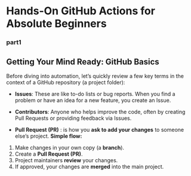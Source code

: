 # Hands-On GitHub Actions for Absolute Beginners
### part1

## Getting Your Mind Ready: GitHub Basics
Before diving into automation, let’s quickly review a few key terms in the context of a GitHub repository (a project folder):

- **Issues**: These are like to-do lists or bug reports. When you find a problem or have an idea for a new feature, you create an Issue.
- **Contributors**: Anyone who helps improve the code, often by creating Pull Requests or providing feedback via Issues.

- **Pull Request (PR)** : is how you **ask to add your changes** to someone else’s project.
**Simple flow:**
1. Make changes in your own copy (a **branch**).  
2. Create a **Pull Request (PR)**.  
3. Project maintainers **review** your changes.  
4. If approved, your changes are **merged** into the main project.
